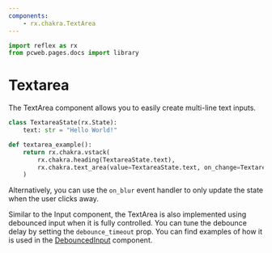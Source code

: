 ```yaml
---
components:
    - rx.chakra.TextArea
---
```


```python exec
import reflex as rx
from pcweb.pages.docs import library
```

# Textarea

The TextArea component allows you to easily create multi-line text inputs.

```python demo exec
class TextareaState(rx.State):
    text: str = "Hello World!"

def textarea_example():
    return rx.chakra.vstack(
        rx.chakra.heading(TextareaState.text),
        rx.chakra.text_area(value=TextareaState.text, on_change=TextareaState.set_text)
    )
```

Alternatively, you can use the `on_blur` event handler to only update the state when the user clicks away.

Similar to the Input component, the TextArea is also implemented using debounced input when it is fully controlled.
You can tune the debounce delay by setting the `debounce_timeout` prop.
You can find examples of how it is used in the [DebouncedInput]({library.forms.debounce.path}) component.

